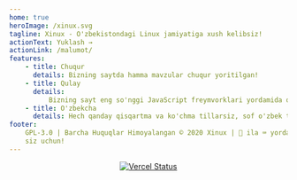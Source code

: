 ```yaml
---
home: true
heroImage: /xinux.svg
tagline: Xinux - O'zbekistondagi Linux jamiyatiga xush kelibsiz!
actionText: Yuklash →
actionLink: /malumot/
features:
    - title: Chuqur
      details: Bizning saytda hamma mavzular chuqur yoritilgan!
    - title: Qulay
      details:
          Bizning sayt eng so'nggi JavaScript freymvorklari yordamida qurilgan.
    - title: O'zbekcha
      details: Hech qanday qisqartma va ko'chma tillarsiz, sof o'zbek tilida!
footer:
    GPL-3.0 | Barcha Huquqlar Himoyalangan © 2020 Xinux | 🧡 ila ⌨️ yordamida
    siz uchun!️
---
```


<p align="center"><a href="https://github.com/uzinfocom-org/docs/deployments"><img src="https://img.shields.io/github/deployments/uzinfocom-org/docs/production?color=black&label=vercel&logo=vercel&logoColor=white&style=plastic" alt="Vercel Status"></a></p>
